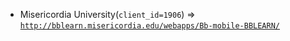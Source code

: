  - Misericordia University(`client_id=1906`) => [`http://bblearn.misericordia.edu/webapps/Bb-mobile-BBLEARN/`](http://bblearn.misericordia.edu/webapps/Bb-mobile-BBLEARN/)
